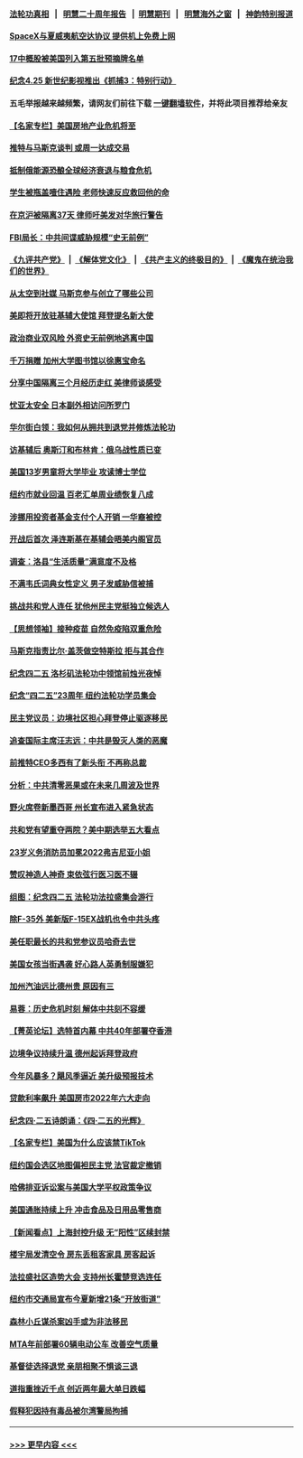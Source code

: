 #### [法轮功真相](https://github.com/gfw-breaker/truth/blob/master/README.md?t=0) &nbsp;&nbsp;|&nbsp;&nbsp; [明慧二十周年报告](https://github.com/gfw-breaker/mh-reports/blob/master/README.md?t=0) &nbsp;&nbsp;|&nbsp;&nbsp;[明慧期刊](https://github.com/gfw-breaker/mh-qikan) &nbsp;&nbsp;|&nbsp;&nbsp; [明慧海外之窗](https://github.com/gfw-breaker/mh-news/blob/master/README.md?t=0) &nbsp;&nbsp;|&nbsp;&nbsp; [神韵特别报道](https://github.com/gfw-breaker/mh-news/blob/master/shenyun.md?t=0)
#### [SpaceX与夏威夷航空达协议 提供机上免费上网](../pages/nsc412/n13720395.md?t=04260401) 
#### [17中概股被美国列入第五批预摘牌名单](../pages/nsc412/n13720347.md?t=04260401) 
#### [纪念4.25 新世纪影视推出《抓捕3：特别行动》](../pages/nsc412/n13717350.md?t=04260401) 
#### 五毛举报越来越频繁，请网友们前往下载 [一键翻墙软件](https://github.com/gfw-breaker/ssr-accounts)，并将此项目推荐给亲友
#### [【名家专栏】美国房地产业危机将至](../pages/nsc412/n13720263.md?t=04260401) 
#### [推特与马斯克谈判 或周一达成交易](../pages/nsc412/n13719695.md?t=04260401) 
#### [抵制俄能源恐酿全球经济衰退与粮食危机](../pages/nsc412/n13720438.md?t=04260401) 
#### [学生被瓶盖噎住遇险 老师快速反应救回他的命](../pages/nsc412/n13719952.md?t=04260401) 
#### [在京沪被隔离37天 律师吁美发对华旅行警告](../pages/nsc412/n13720436.md?t=04260401) 
#### [FBI局长：中共间谍威胁规模“史无前例”](../pages/nsc412/n13720426.md?t=04260401) 
#### [《九评共产党》](https://github.com/begood0513/9ping.md/blob/master/README.md) &nbsp;|&nbsp; [《解体党文化》](../../../../jtdwh.md/blob/master/README.md)  &nbsp;|&nbsp; [《共产主义的终极目的》](../../../../gczydzjmd.md/blob/master/README.md) &nbsp;|&nbsp; [《魔鬼在统治我们的世界》](../../../../mgztzwmdsj.md/blob/master/README.md) 
#### [从太空到社媒 马斯克参与创立了哪些公司](../pages/nsc412/n13719553.md?t=04260401) 
#### [美即将开放驻基辅大使馆 拜登提名新大使](../pages/nsc412/n13720167.md?t=04260401) 
#### [政治商业双风险 外资史无前例地逃离中国](../pages/nsc412/n13720271.md?t=04260401) 
#### [千万捐赠 加州大学图书馆以徐惠宝命名](../pages/nsc412/n13719846.md?t=04260401) 
#### [分享中国隔离三个月经历走红 美律师谈感受](../pages/nsc412/n13720206.md?t=04260401) 
#### [忧亚太安全 日本副外相访问所罗门](../pages/nsc412/n13720147.md?t=04260401) 
#### [华尔街白领：我如何从拥共到退党并修炼法轮功](../pages/nsc412/n13719513.md?t=04260401) 
#### [访基辅后 奥斯汀和布林肯：俄乌战性质已变](../pages/nsc412/n13720183.md?t=04260401) 
#### [美国13岁男童将大学毕业 攻读博士学位](../pages/nsc412/n13719804.md?t=04260401) 
#### [纽约市就业回温 百老汇单周业绩恢复八成](../pages/nsc412/n13719878.md?t=04260401) 
#### [涉挪用投资者基金支付个人开销 一华裔被控](../pages/nsc412/n13719860.md?t=04260401) 
#### [开战后首次 泽连斯基在基辅会晤美内阁官员](../pages/nsc412/n13719822.md?t=04260401) 
#### [调查：洛县“生活质量”满意度不及格](../pages/nsc412/n13719753.md?t=04260401) 
#### [不满韦氏词典女性定义 男子发威胁信被捕](../pages/nsc412/n13719717.md?t=04260401) 
#### [挑战共和党人连任 犹他州民主党挺独立候选人](../pages/nsc412/n13719536.md?t=04260401) 
#### [【思想领袖】接种疫苗 自然免疫陷双重危险](../pages/nsc412/n13714666.md?t=04260401) 
#### [马斯克指责比尔‧盖茨做空特斯拉 拒与其合作](../pages/nsc412/n13719483.md?t=04260401) 
#### [纪念四二五 洛杉矶法轮功中领馆前烛光夜悼](../pages/nsc412/n13719557.md?t=04260401) 
#### [纪念“四二五”23周年  纽约法轮功学员集会](../pages/nsc412/n13718986.md?t=04260401) 
#### [民主党议员：边境社区担心拜登停止驱逐移民](../pages/nsc412/n13719453.md?t=04260401) 
#### [追查国际主席汪志远：中共是毁灭人类的恶魔](../pages/nsc412/n13719528.md?t=04260401) 
#### [前推特CEO多西有了新头衔 不再称总裁](../pages/nsc412/n13719420.md?t=04260401) 
#### [分析：中共清零恶果或在未来几周波及世界](../pages/nsc412/n13719436.md?t=04260401) 
#### [野火席卷新墨西哥 州长宣布进入紧急状态](../pages/nsc412/n13719351.md?t=04260401) 
#### [共和党有望重夺两院？美中期选举五大看点](../pages/nsc412/n13717459.md?t=04260401) 
#### [23岁义务消防员加冕2022弗吉尼亚小姐](../pages/nsc412/n13718944.md?t=04260401) 
#### [赞叹神造人神奇 束依弦行医习医不辍](../pages/nsc412/n13719046.md?t=04260401) 
#### [组图：纪念四二五 法轮功法拉盛集会游行](../pages/nsc412/n13718731.md?t=04260401) 
#### [除F-35外 美新版F-15EX战机也令中共头疼](../pages/nsc412/n13709315.md?t=04260401) 
#### [美任职最长的共和党参议员哈奇去世](../pages/nsc412/n13718938.md?t=04260401) 
#### [美国女孩当街遇袭 好心路人英勇制服嫌犯](../pages/nsc412/n13718600.md?t=04260401) 
#### [加州汽油远比德州贵 原因有三](../pages/nsc412/n13718649.md?t=04260401) 
#### [易蓉：历史危机时刻  解体中共刻不容缓](../pages/nsc412/n13718738.md?t=04260401) 
#### [【菁英论坛】选特首内幕 中共40年部署夺香港](../pages/nsc412/n13718678.md?t=04260401) 
#### [边境争议持续升温 德州起诉拜登政府](../pages/nsc412/n13718686.md?t=04260401) 
#### [今年风暴多？飓风季逼近  美升级预报技术](../pages/nsc412/n13718650.md?t=04260401) 
#### [贷款利率飙升 美国房市2022年六大走向](../pages/nsc412/n13718618.md?t=04260401) 
#### [纪念四‧二五诗朗诵：《四‧二五的光辉》](../pages/nsc412/n13718666.md?t=04260401) 
#### [【名家专栏】美国为什么应该禁TikTok](../pages/nsc412/n13718106.md?t=04260401) 
#### [纽约国会选区地图偏袒民主党 法官裁定撤销](../pages/nsc412/n13718246.md?t=04260401) 
#### [哈佛排亚诉讼案与美国大学平权政策争议](../pages/nsc412/n13718226.md?t=04260401) 
#### [美国通胀持续上升 冲击食品及日用品零售商](../pages/nsc412/n13718539.md?t=04260401) 
#### [【新闻看点】上海封控升级 无“阳性”区续封禁](../pages/nsc412/n13717941.md?t=04260401) 
#### [楼宇局发清空令 房东丢租客家具  房客起诉](../pages/nsc412/n13718268.md?t=04260401) 
#### [法拉盛社区造势大会 支持州长霍楚竞选连任](../pages/nsc412/n13718276.md?t=04260401) 
#### [纽约市交通局宣布今夏新增21条“开放街道”](../pages/nsc412/n13718273.md?t=04260401) 
#### [森林小丘谋杀案凶手或为非法移民](../pages/nsc412/n13718266.md?t=04260401) 
#### [MTA年前部署60辆电动公车 改善空气质量](../pages/nsc412/n13718271.md?t=04260401) 
#### [基督徒选择退党  亲朋相聚不惧谈三退](../pages/nsc412/n13718257.md?t=04260401) 
#### [道指重挫近千点 创近两年最大单日跌幅](../pages/nsc412/n13717971.md?t=04260401) 
#### [假释犯因持有毒品被尔湾警局拘捕](../pages/nsc412/n13718162.md?t=04260401) 

----
#### [ >>> 更早内容 <<< ](../indexes/nsc412-earlier.md)
